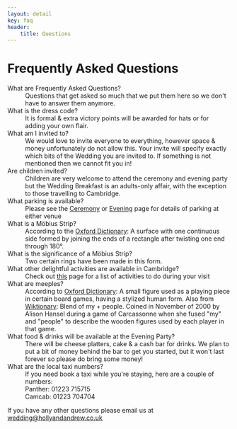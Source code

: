 ```yaml
---
layout: detail
key: faq
header:
    title: Questions
---
```


# Frequently Asked Questions

<div class="row">
  <div class="col-xs-12">
    <dl class="info-list">
          <dt>What are Frequently Asked Questions?</dt>
            <dd>Questions that get asked so much that we put them here so we don't have to answer them anymore.</dd>
            <dt>What is the dress code?</dt>
            <dd>It is formal &amp; extra victory points will be awarded for hats or for adding your own flair.</dd>
            <dt>What am I invited to?</dt>
            <dd>We would love to invite everyone to everything, however space &amp; money unfortunately do not allow this. Your invite will specify exactly which bits of the Wedding you are invited to. If something is not mentioned then we cannot fit you in!</dd>
            <dt>Are children invited?</dt>
            <dd>Children are very welcome to attend the ceremony and evening party but the Wedding Breakfast is an adults-only affair, with the exception to those travelling to Cambridge.</dd>
            <dt>What parking is available?</dt>
            <dd>Please see the <a href="/sections/ceremony">Ceremony</a> or <a href="/sections/reception">Evening</a> page for details of parking at either venue</dd>
            <dt>What is a M&#246;bius Strip?</dt>
            <dd>According to the <a href="http://www.oxforddictionaries.com/definition/english/mobius-strip?q=M%C3%B6bius+strip">Oxford Dictionary</a>: A surface with one continuous side formed by joining the ends of a rectangle after twisting one end through 180°.</dd>
            <dt>What is the significance of a M&#246;bius Strip?</dt>
            <dd>Two certain rings have been made in this form.</dd>
            <dt>What other delightful activities are available in Cambridge?</dt>
            <dd>Check out <a href="/sections/todocambridge">this</a> page for a list of activities to do during your visit</dd>
            <dt>What are meeples?</dt>
            <dd>According to <a href="http://www.oxforddictionaries.com/definition/english/meeple">Oxford Dictionary</a>: A small figure used as a playing piece in certain board games, having a stylized human form. Also from <a href="https://en.wiktionary.org/wiki/meeple">Wiktionary</a>: Blend of my +‎ people. Coined in November of 2000 by Alison Hansel during a game of Carcassonne when she fused "my" and "people" to describe the wooden figures used by each player in that game.</dd>
            <dt>What food &amp; drinks will be available at the Evening Party?</dt>
            <dd>There will be cheese platters, cake &amp; a cash bar for drinks. We plan to put a bit of money behind the bar to get you started, but it won't last forever so please do bring some money!</dd>
            <dt>What are the local taxi numbers?</dt>
            <dd>If you need book a taxi while you're staying, here are a couple of numbers: <br>
                Panther: 01223 715715 <br>
                Camcab: 01223 704704
            </dd>
        </dl>
  </div>
</div>


If you have any other questions please email us at [wedding@hollyandandrew.co.uk](mailto:wedding@hollyandandrew.co.uk)
